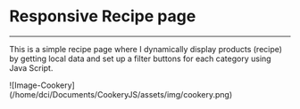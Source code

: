 # Responsive Recipe page

---

This is a simple recipe page where I dynamically display products (recipe)
by getting local data and set up a filter buttons for each category using
Java Script.

![Image-Cookery]
(/home/dci/Documents/CookeryJS/assets/img/cookery.png)
